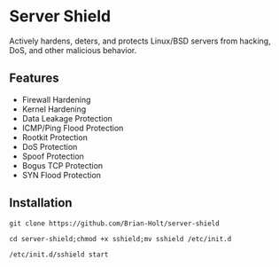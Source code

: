 Server Shield
=============

Actively hardens, deters, and protects Linux/BSD servers from hacking, DoS, and other malicious behavior.


Features
--------

* Firewall Hardening
* Kernel Hardening
* Data Leakage Protection
* ICMP/Ping Flood Protection
* Rootkit Protection
* DoS Protection
* Spoof Protection
* Bogus TCP Protection
* SYN Flood Protection


Installation
------------

    git clone https://github.com/Brian-Holt/server-shield

    cd server-shield;chmod +x sshield;mv sshield /etc/init.d

    /etc/init.d/sshield start    
